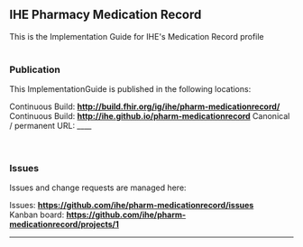 IHE Pharmacy Medication Record
---
This is the Implementation Guide for IHE's Medication Record profile
<br> </br>
###
### Publication
This ImplementationGuide is published in the following locations:

Continuous Build: __http://build.fhir.org/ig/ihe/pharm-medicationrecord/__  
Continuous Build: __http://ihe.github.io/pharm-medicationrecord__
Canonical / permanent URL: ____  
<br> </br>

### Issues
Issues and change requests are managed here:  

Issues:  __https://github.com/ihe/pharm-medicationrecord/issues__  
Kanban board:  __https://github.com/ihe/pharm-medicationrecord/projects/1__  

---
 
